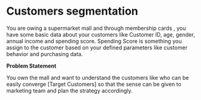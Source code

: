 # Customers segmentation

You are owing a supermarket mall and through membership cards , you have some basic data about your customers like Customer ID, age, gender, annual income and spending score. Spending Score is something you assign to the customer based on your defined parameters like customer behavior and purchasing data.

**Problem Statement**

You own the mall and want to understand the customers like who can be easily converge [Target Customers] so that the sense can be given to marketing team and plan the strategy accordingly.
